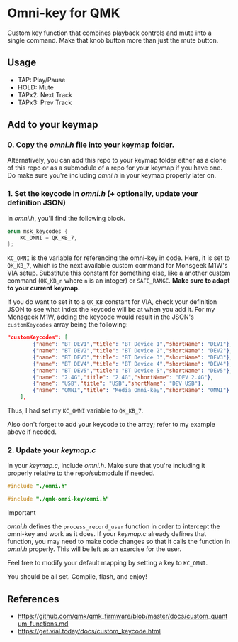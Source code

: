 # Omni-key for QMK

Custom key function that combines playback controls and mute into a single command. Make that knob button more than just the mute button.

## Usage

- TAP: Play/Pause
- HOLD: Mute
- TAPx2: Next Track
- TAPx3: Prev Track

## Add to your keymap

### 0. Copy the _omni.h_ file into your keymap folder.

Alternatively, you can add this repo to your keymap folder either as a clone of this repo or as a submodule of a repo for your keymap if you have one. Do make sure you're including _omni.h_ in your keymap properly later on.

### 1. Set the keycode in _omni.h_ (+ optionally, update your definition JSON)

In _omni.h_, you'll find the following block.

```C
enum msk_keycodes {
    KC_OMNI = QK_KB_7,
};
```

`KC_OMNI` is the variable for referencing the omni-key in code. Here, it is set to `QK_KB_7`, which is the next available custom command for Monsgeek M1W's VIA setup. Substitute this constant for something else, like a another custom command (`QK_KB_n` where `n` is an integer) or `SAFE_RANGE`. **Make sure to adapt to your current keymap.**

If you do want to set it to a `QK_KB` constant for VIA, check your definition JSON to see what index the keycode will be at when you add it. For my Monsgeek M1W, adding the keycode would result in the JSON's `customKeycodes` array being the following:

```JSON
"customKeycodes": [
        {"name": "BT DEV1","title": "BT Device 1","shortName": "DEV1"},
        {"name": "BT DEV2","title": "BT Device 2","shortName": "DEV2"},
        {"name": "BT DEV3","title": "BT Device 3","shortName": "DEV3"},
        {"name": "BT DEV4","title": "BT Device 4","shortName": "DEV4"},
        {"name": "BT DEV5","title": "BT Device 5","shortName": "DEV5"},
        {"name": "2.4G","title": "2.4G","shortName": "DEV 2.4G"},
        {"name": "USB","title": "USB","shortName": "DEV USB"},
        {"name": "OMNI","title": "Media Omni-key","shortName": "OMNI"} // my added line //
    ],
```

Thus, I had set my `KC_OMNI` variable to `QK_KB_7`.

Also don't forget to add your keycode to the array; refer to my example above if needed.

### 2. Update your _keymap.c_

In your _keymap.c_, include _omni.h_. Make sure that you're including it properly relative to the repo/submodule if needed.

```c
#include "./omni.h"
```

```c
#include "./qmk-omni-key/omni.h"
```

> [!IMPORTANT]  
> _omni.h_ defines the `process_record_user` function in order to intercept the omni-key and work as it does. If your _keymap.c_ already defines that function, you may need to make code changes so that it calls the function in _omni.h_ properly. This will be left as an exercise for the user.

Feel free to modify your default mapping by setting a key to `KC_OMNI`.

You should be all set. Compile, flash, and enjoy!

## References

- https://github.com/qmk/qmk_firmware/blob/master/docs/custom_quantum_functions.md
- https://get.vial.today/docs/custom_keycode.html
